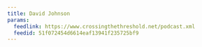 ```yaml
---
title: David Johnson
params:
  feedlink: https://www.crossingthethreshold.net/podcast.xml
  feedid: 51f072454d6614eaf13941f235725bf9
---
```

